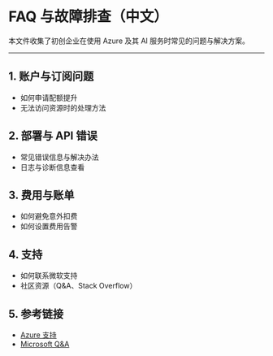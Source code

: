 # FAQ 与故障排查（中文）

本文件收集了初创企业在使用 Azure 及其 AI 服务时常见的问题与解决方案。

---

## 1. 账户与订阅问题
- 如何申请配额提升
- 无法访问资源时的处理方法

## 2. 部署与 API 错误
- 常见错误信息与解决办法
- 日志与诊断信息查看

## 3. 费用与账单
- 如何避免意外扣费
- 如何设置费用告警

## 4. 支持
- 如何联系微软支持
- 社区资源（Q&A、Stack Overflow）

## 5. 参考链接
- [Azure 支持](https://azure.microsoft.com/zh-cn/support/options/)
- [Microsoft Q&A](https://learn.microsoft.com/zh-cn/answers/topics/azure.html)
